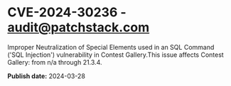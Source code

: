 # CVE-2024-30236 - audit@patchstack.com

Improper Neutralization of Special Elements used in an SQL Command ('SQL Injection') vulnerability in Contest Gallery.This issue affects Contest Gallery: from n/a through 21.3.4.



**Publish date:** 2024-03-28
